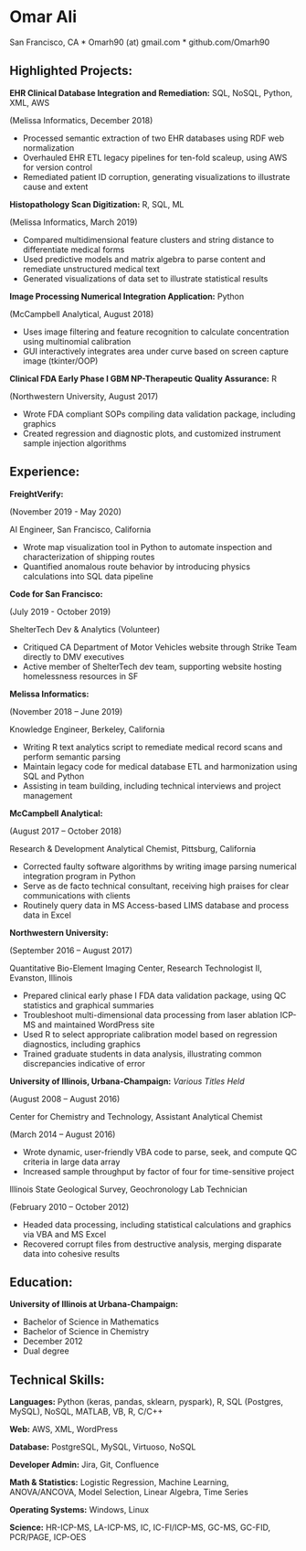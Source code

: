 # Omar Ali
San Francisco, CA * Omarh90 (at) gmail.com * github.com/Omarh90

## Highlighted Projects:


**EHR Clinical Database Integration and Remediation:** SQL, NoSQL, Python, XML, AWS

(Melissa Informatics, December 2018)

* Processed semantic extraction of two EHR databases using RDF web normalization                       
* Overhauled EHR ETL legacy pipelines for ten-fold scaleup, using AWS for version control 
* Remediated patient ID corruption, generating visualizations to illustrate cause and extent


**Histopathology Scan Digitization:** R, SQL, ML

(Melissa Informatics, March 2019)

* Compared multidimensional feature clusters and string distance to differentiate medical forms                       
* Used predictive models and matrix algebra to parse content and remediate unstructured medical text
* Generated visualizations of data set to illustrate statistical results


**Image Processing Numerical Integration Application:** Python

(McCampbell Analytical, August 2018)

* Uses image filtering and feature recognition to calculate concentration using multinomial calibration
* GUI interactively integrates area under curve based on screen capture image (tkinter/OOP)


**Clinical FDA Early Phase I GBM NP-Therapeutic Quality Assurance:** R	

(Northwestern University, August 2017)

* Wrote FDA compliant SOPs compiling data validation package, including graphics
* Created regression and diagnostic plots, and customized instrument sample injection algorithms




## Experience:


**FreightVerify:**

(November 2019 - May 2020)

AI Engineer, San Francisco, California
* Wrote map visualization tool in Python to automate inspection and characterization of shipping routes
* Quantified anomalous route behavior by introducing physics calculations into SQL data pipeline


**Code for San Francisco:**

(July 2019 - October 2019)

ShelterTech Dev & Analytics (Volunteer)
* Critiqued CA Department of Motor Vehicles website through Strike Team directly to DMV executives
* Active member of ShelterTech dev team, supporting website hosting homelessness resources in SF 


**Melissa Informatics:**

(November 2018 – June 2019)

Knowledge Engineer, Berkeley, California
* Writing R text analytics script to remediate medical record scans and perform semantic parsing
* Maintain legacy code for medical database ETL and harmonization using SQL and Python
* Assisting in team building, including technical interviews and project management


**McCampbell Analytical:**

(August 2017 – October 2018)

Research & Development Analytical Chemist,	Pittsburg, California
* Corrected faulty software algorithms by writing image parsing numerical integration program in Python
* Serve as de facto technical consultant, receiving high praises for clear communications with clients
* Routinely query data in MS Access-based LIMS database and process data in Excel


**Northwestern University:**

(September 2016 – August 2017)

Quantitative Bio-Element Imaging Center, Research Technologist II,	Evanston, Illinois
* Prepared clinical early phase I FDA data validation package, using QC statistics and graphical summaries
* Troubleshoot multi-dimensional data processing from laser ablation ICP-MS and maintained WordPress site
* Used R to select appropriate calibration model based on regression diagnostics, including graphics
* Trained graduate students in data analysis, illustrating common discrepancies indicative of error


**University of Illinois, Urbana-Champaign:** 
*Various Titles Held*

(August 2008 – August 2016)

Center for Chemistry and Technology, Assistant Analytical Chemist

(March 2014 – August 2016)

* Wrote dynamic, user-friendly VBA code to parse, seek, and compute QC criteria in large data array 
* Increased sample throughput by factor of four for time-sensitive project


Illinois State Geological Survey, Geochronology Lab Technician

(February 2010 – October 2012)

* Headed data processing, including statistical calculations and graphics via VBA and MS Excel
* Recovered corrupt files from destructive analysis, merging disparate data into cohesive results


## Education:

**University of Illinois at Urbana-Champaign:**

* Bachelor of Science in Mathematics
* Bachelor of Science in Chemistry
* December 2012
* Dual degree

## Technical Skills:

**Languages:** Python (keras, pandas, sklearn, pyspark), R, SQL (Postgres, MySQL), NoSQL, MATLAB, VB, R, C/C++

**Web:** AWS, XML, WordPress

**Database:** PostgreSQL, MySQL, Virtuoso, NoSQL

**Developer Admin:** Jira, Git, Confluence

**Math & Statistics:** Logistic Regression, Machine Learning, ANOVA/ANCOVA, Model Selection, Linear Algebra, Time Series

**Operating Systems:** Windows, Linux

**Science:** HR-ICP-MS, LA-ICP-MS, IC, IC-FI/ICP-MS, GC-MS, GC-FID, PCR/PAGE, ICP-OES
